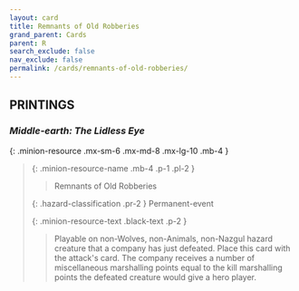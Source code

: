 ```yaml
---
layout: card
title: Remnants of Old Robberies
grand_parent: Cards
parent: R
search_exclude: false
nav_exclude: false
permalink: /cards/remnants-of-old-robberies/
---
```


## PRINTINGS


### _Middle-earth: The Lidless Eye_

{: .minion-resource .mx-sm-6 .mx-md-8 .mx-lg-10 .mb-4 }
> {: .minion-resource-name .mb-4 .p-1 .pl-2 }
> > <div class="hazard-mp"></div>
> > <div class="card-name">Remnants of Old Robberies</div>
>
> {: .hazard-classification .pr-2 }
> Permanent-event
>
> {: .minion-resource-text .black-text .p-2 }
> > Playable on non-Wolves, non-Animals, non-Nazgul hazard creature that a company has just defeated. Place this card with the attack's card. The company receives a number of miscellaneous marshalling points equal to the kill marshalling points the defeated creature would give a hero player.  
> 
